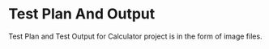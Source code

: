 # Test Plan And Output
Test Plan and Test Output for Calculator project is in the form of image files.

